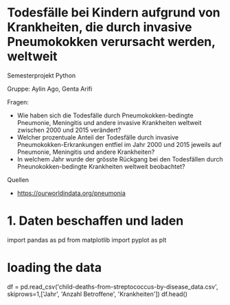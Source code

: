 # Todesfälle bei Kindern aufgrund von Krankheiten, die durch invasive Pneumokokken verursacht werden, weltweit
Semesterprojekt Python

Gruppe: Aylin Ago, Genta Arifi

Fragen:

- Wie haben sich die Todesfälle durch Pneumokokken-bedingte Pneumonie, Meningitis und andere invasive Krankheiten weltweit zwischen 2000 und 2015 verändert?
- Welcher prozentuale Anteil der Todesfälle durch invasive Pneumokokken-Erkrankungen entfiel im Jahr 2000 und 2015 jeweils auf Pneumonie, Meningitis und andere Krankheiten?
- In welchem Jahr wurde der grösste Rückgang bei den Todesfällen durch Pneunokokken-bedingte Krankheiten weltweit beobachtet?

Quellen

- https://ourworldindata.org/pneumonia


# 1. Daten beschaffen und laden

import pandas as pd
from matplotlib import pyplot as plt

# loading the data
df = pd.read_csv('child-deaths-from-streptococcus-by-disease_data.csv', skiprows=1,['Jahr', 'Anzahl Betroffene', 'Krankheiten'])
df.head()


